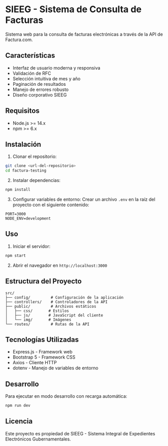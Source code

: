 # SIEEG - Sistema de Consulta de Facturas

Sistema web para la consulta de facturas electrónicas a través de la API de Factura.com.

## Características

- Interfaz de usuario moderna y responsiva
- Validación de RFC
- Selección intuitiva de mes y año
- Paginación de resultados
- Manejo de errores robusto
- Diseño corporativo SIEEG

## Requisitos

- Node.js >= 14.x
- npm >= 6.x

## Instalación

1. Clonar el repositorio:
```bash
git clone <url-del-repositorio>
cd factura-testing
```

2. Instalar dependencias:
```bash
npm install
```

3. Configurar variables de entorno:
Crear un archivo `.env` en la raíz del proyecto con el siguiente contenido:
```env
PORT=3000
NODE_ENV=development
```

## Uso

1. Iniciar el servidor:
```bash
npm start
```

2. Abrir el navegador en `http://localhost:3000`

## Estructura del Proyecto

```
src/
├── config/         # Configuración de la aplicación
├── controllers/    # Controladores de la API
├── public/         # Archivos estáticos
│   ├── css/       # Estilos
│   ├── js/        # JavaScript del cliente
│   └── img/       # Imágenes
└── routes/         # Rutas de la API
```

## Tecnologías Utilizadas

- Express.js - Framework web
- Bootstrap 5 - Framework CSS
- Axios - Cliente HTTP
- dotenv - Manejo de variables de entorno

## Desarrollo

Para ejecutar en modo desarrollo con recarga automática:
```bash
npm run dev
```

## Licencia

Este proyecto es propiedad de SIEEG - Sistema Integral de Expedientes Electrónicos Gubernamentales. 